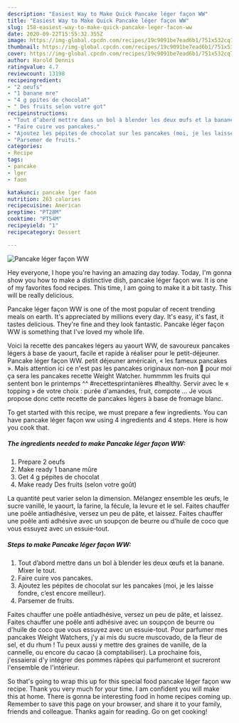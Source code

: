 ```yaml
---
description: "Easiest Way to Make Quick Pancake léger façon WW"
title: "Easiest Way to Make Quick Pancake léger façon WW"
slug: 158-easiest-way-to-make-quick-pancake-leger-facon-ww
date: 2020-09-22T15:55:32.355Z
image: https://img-global.cpcdn.com/recipes/19c9091be7ead6b1/751x532cq70/pancake-leger-facon-ww-photo-principale-de-la-recette.jpg
thumbnail: https://img-global.cpcdn.com/recipes/19c9091be7ead6b1/751x532cq70/pancake-leger-facon-ww-photo-principale-de-la-recette.jpg
cover: https://img-global.cpcdn.com/recipes/19c9091be7ead6b1/751x532cq70/pancake-leger-facon-ww-photo-principale-de-la-recette.jpg
author: Harold Dennis
ratingvalue: 4.7
reviewcount: 13198
recipeingredient:
- "2 oeufs"
- "1 banane mre"
- "4 g ppites de chocolat"
- " Des fruits selon votre got"
recipeinstructions:
- "Tout d’abord mettre dans un bol à blender les deux œufs et la banane. Mixer le tout."
- "Faire cuire vos pancakes."
- "Ajoutez les pépites de chocolat sur les pancakes (moi, je les laisse fondre, c’est encore meilleur)."
- "Parsemer de fruits."
categories:
- Recipe
tags:
- pancake
- lger
- faon

katakunci: pancake lger faon 
nutrition: 263 calories
recipecuisine: American
preptime: "PT28M"
cooktime: "PT54M"
recipeyield: "1"
recipecategory: Dessert

---
```



![Pancake léger façon WW](https://img-global.cpcdn.com/recipes/19c9091be7ead6b1/751x532cq70/pancake-leger-facon-ww-photo-principale-de-la-recette.jpg)

Hey everyone, I hope you're having an amazing day today. Today, I'm gonna show you how to make a distinctive dish, pancake léger façon ww. It is one of my favorites food recipes. This time, I am going to make it a bit tasty. This will be really delicious.

Pancake léger façon WW is one of the most popular of recent trending meals on earth. It's appreciated by millions every day. It's easy, it's fast, it tastes delicious. They're fine and they look fantastic. Pancake léger façon WW is something that I've loved my whole life.

Voici la recette des pancakes légers au yaourt WW, de savoureux pancakes légers à base de yaourt, facile et rapide à réaliser pour le petit-déjeuner. Pancake léger façon WW. petit déjeuner américain, « les fameux pancakes ». Mais attention ici ce n&#39;est pas les pancakes originaux non-non 🙂 pour moi ça sera les pancakes recette Weight Watcher. hummmm les fruits qui sentent bon le printemps ^^ #recettesprintanières #healthy. Servir avec le « topping » de votre choix : purée d&#39;amandes, fruit, compote … Je vous propose donc cette recette de pancakes légers à base de fromage blanc.


To get started with this recipe, we must prepare a few ingredients. You can have pancake léger façon ww using 4 ingredients and 4 steps. Here is how you cook that.

<!--inarticleads1-->

##### The ingredients needed to make Pancake léger façon WW:

1. Prepare 2 oeufs
1. Make ready 1 banane mûre
1. Get 4 g pépites de chocolat
1. Make ready  Des fruits (selon votre goût)


La quantité peut varier selon la dimension. Mélangez ensemble les œufs, le sucre vanillé, le yaourt, la farine, la fécule, la levure et le sel. Faites chauffer une poêle antiadhésive, versez un peu de pâte, et laissez. Faites chauffer une poêle anti adhésive avec un soupçon de beurre ou d&#39;huile de coco que vous essuyez avec un essuie-tout. 

<!--inarticleads2-->

##### Steps to make Pancake léger façon WW:

1. Tout d’abord mettre dans un bol à blender les deux œufs et la banane. Mixer le tout.
1. Faire cuire vos pancakes.
1. Ajoutez les pépites de chocolat sur les pancakes (moi, je les laisse fondre, c’est encore meilleur).
1. Parsemer de fruits.


Faites chauffer une poêle antiadhésive, versez un peu de pâte, et laissez. Faites chauffer une poêle anti adhésive avec un soupçon de beurre ou d&#39;huile de coco que vous essuyez avec un essuie-tout. Pour parfumer mes pancakes Weight Watchers, j&#39;y ai mis du sucre muscovado, de la fleur de sel, et du rhum ! Tu peux aussi y mettre des graines de vanille, de la cannelle, ou encore du cacao (à comptabiliser). La prochaine fois, j&#39;essaierai d&#39;y intégrer des pommes râpées qui parfumeront et sucreront l&#39;ensemble de l&#39;intérieur. 

So that's going to wrap this up for this special food pancake léger façon ww recipe. Thank you very much for your time. I am confident you will make this at home. There is gonna be interesting food in home recipes coming up. Remember to save this page on your browser, and share it to your family, friends and colleague. Thanks again for reading. Go on get cooking!
